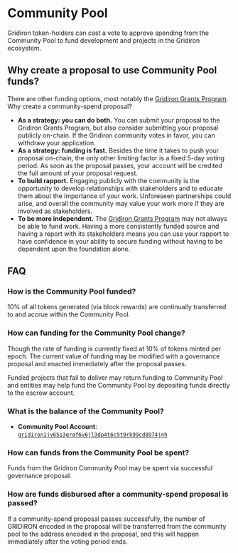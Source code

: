<!--
order: 5
-->

# Community Pool

Gridiron token-holders can cast a vote to approve spending from the Community Pool to fund development and projects in the Gridiron ecosystem.

## Why create a proposal to use Community Pool funds?

There are other funding options, most notably the [Gridiron Grants Program](https://medium.com/gridiron/announcing-gridiron-grants-78aa28562db6). Why create a community-spend proposal?

- **As a strategy: you can do both.** You can submit your proposal to the Gridiron Grants Program, but also consider submitting your proposal publicly on-chain. If the Gridiron community votes in favor, you can withdraw your application.
- **As a strategy: funding is fast.** Besides the time it takes to push your proposal on-chain, the only other limiting factor is a fixed 5-day voting period. As soon as the proposal passes, your account will be credited the full amount of your proposal request.
- **To build rapport.** Engaging publicly with the community is the opportunity to develop relationships with stakeholders and to educate them about the importance of your work. Unforeseen partnerships could arise, and overall the community may value your work more if they are involved as stakeholders.
- **To be more independent.** The [Gridiron Grants Program](https://medium.com/gridiron/announcing-gridiron-grants-78aa28562db6) may not always be able to fund work. Having a more consistently funded source and having a report with its stakeholders means you can use your rapport to have confidence in your ability to secure funding without having to be dependent upon the foundation alone.

## FAQ

### How is the Community Pool funded?

10% of all tokens generated (via block rewards) are continually transferred to and accrue within the Community Pool.

### How can funding for the Community Pool change?

Though the rate of funding is currently fixed at 10% of tokens minted per epoch. The current value of funding may be modified with a governance proposal and enacted immediately after the proposal passes.

Funded projects that fail to deliver may return funding to Community Pool and entities may help fund the Community Pool by depositing funds directly to the escrow account.

### What is the balance of the Community Pool?

- **Community Pool Account**: [`gridiron1jv65s3grqf6v6jl3dp4t6c9t9rk99cd8974jnh`](https://www.mintscan.io/gridiron/account/gridiron1jv65s3grqf6v6jl3dp4t6c9t9rk99cd8974jnh)

### How can funds from the Community Pool be spent?

Funds from the Gridiron Community Pool may be spent via successful governance proposal.

### How are funds disbursed after a community-spend proposal is passed?

If a community-spend proposal passes successfully, the number of GRIDIRON encoded in the proposal will be transferred from the community pool to the address encoded in the proposal, and this will happen immediately after the voting period ends.
